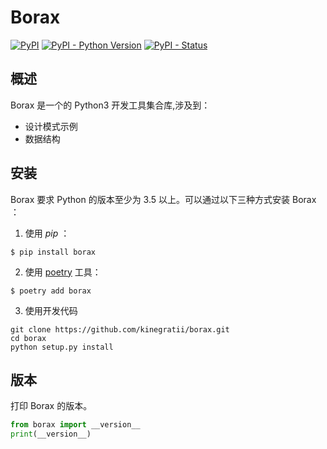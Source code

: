 # Borax


[![PyPI](https://img.shields.io/pypi/v/borax.svg)](https://pypi.org/project/borax) 
[![PyPI - Python Version](https://img.shields.io/pypi/pyversions/borax.svg)](https://pypi.org/project/borax)
[![PyPI - Status](https://img.shields.io/pypi/status/borax.svg)](https://github.com/kinegratii/borax)




## 概述

Borax 是一个的 Python3 开发工具集合库,涉及到：

 - 设计模式示例
 - 数据结构

## 安装

Borax 要求 Python 的版本至少为 3.5 以上。可以通过以下三种方式安装 Borax ：

1) 使用 *pip* ：

```shell
$ pip install borax
```
2) 使用 [poetry](https://poetry.eustace.io/) 工具：

```shell
$ poetry add borax
```

3) 使用开发代码

```shell
git clone https://github.com/kinegratii/borax.git
cd borax
python setup.py install
```


## 版本

打印 Borax 的版本。

```python
from borax import __version__
print(__version__)
```